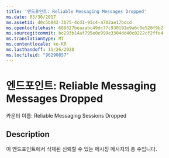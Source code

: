 ```yaml
---
title: '엔드포인트: Reliable Messaging Messages Dropped'
ms.date: 03/30/2017
ms.assetid: d0c5b842-3b75-4cd1-91c4-a702ae17bdcd
ms.openlocfilehash: 689827beaaabc49dc77c930191e9a6c0e520f9b2
ms.sourcegitcommit: bc293b14af795e0e999e3304dd40c0222cf2ffe4
ms.translationtype: MT
ms.contentlocale: ko-KR
ms.lasthandoff: 11/26/2020
ms.locfileid: "96290857"
---
```

# <a name="endpoint-reliable-messaging-messages-dropped"></a>엔드포인트: Reliable Messaging Messages Dropped

카운터 이름: Reliable Messaging Sessions Dropped  
  
## <a name="description"></a>Description  

 이 엔드포인트에서 삭제된 신뢰할 수 있는 메시징 메시지의 총 수입니다.
